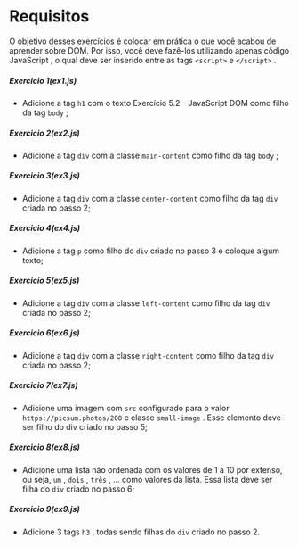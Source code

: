 # Requisitos

O objetivo desses exercícios é colocar em prática o que você acabou de aprender sobre DOM.
Por isso, você deve fazê-los utilizando apenas código JavaScript , o qual deve ser inserido entre as tags ```<script>``` e ```</script>``` .
##### Exercicio 1(ex1.js)

* Adicione a tag ```h1``` com o texto Exercício 5.2 - JavaScript DOM como filho da tag ```body``` ;

##### Exercicio 2(ex2.js)

* Adicione a tag ```div``` com a classe ```main-content``` como filho da tag ```body``` ;

##### Exercicio 3(ex3.js)

* Adicione a tag ```div``` com a classe ```center-content``` como filho da tag ```div``` criada no passo 2;

##### Exercicio 4(ex4.js)

* Adicione a tag ```p``` como filho do ```div``` criado no passo 3 e coloque algum texto;

##### Exercicio 5(ex5.js)

* Adicione a tag ```div``` com a classe ```left-content``` como filho da tag ```div``` criada no passo 2;

##### Exercicio 6(ex6.js)

* Adicione a tag ```div``` com a classe ```right-content``` como filho da tag ```div``` criada no passo 2;

##### Exercicio 7(ex7.js)

* Adicione uma imagem com ```src``` configurado para o valor ```https://picsum.photos/200``` e classe ```small-image``` .
Esse elemento deve ser filho do div criado no passo 5;

##### Exercicio 8(ex8.js)

* Adicione uma lista não ordenada com os valores de 1 a 10 por extenso, ou seja, ```um``` , ```dois``` , ```três``` , ... como valores da lista.
Essa lista deve ser filha do ```div``` criado no passo 6;

##### Exercicio 9(ex9.js)

* Adicione 3 tags ```h3``` , todas sendo filhas do ```div``` criado no passo 2.

